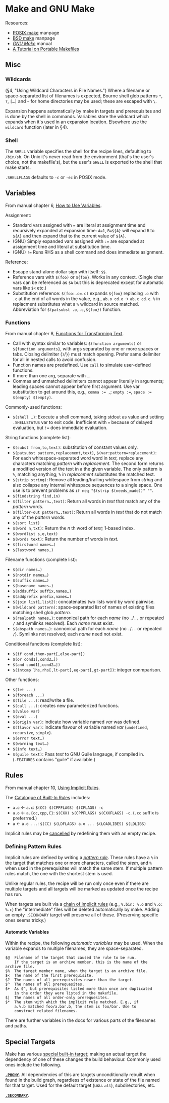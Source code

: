 Make and GNU Make
=================

Resources:
- [POSIX make][posix] manpage
- [BSD make][bsd] manpage
- [_GNU Make_][gnu] manual
- [A Tutorial on Portable Makefiles][nullprog]


Misc
----

### Wildcards

(§4, "Using Wildcard Characters in File Names.") Where a filename or
space-separated list of filenames is expected, Bourne shell glob
patterns `*`, `?`, `[…]` and `~` for home directories may be used;
these are escaped with `\`.

Expansion happens automatically by make in targets and prerequisites
and is done by the shell in commands. Variables store the wildcard
which expands when it's used in an expansion location. Elsewhere use
the `wildcard` function (later in §4).

### Shell

The `SHELL` variable specifies the shell for the recipe lines, defaulting
to `/bin/sh`. On Unix it's never read from the environment (that's the
user's choice, not the makefile's), but the user's `SHELL` is exported to
the shell that make starts.

`.SHELLFLAGS` defaults to `-c` or `-ec` in POSIX mode.


Variables
---------

From manual chapter 6, [How to Use Variables][vars].

Assignment:
- Standard vars assigned with `=` are literal at assignment time and
  recursively expanded at expansion time: `A=1`, `B=${A}` will expand
  `B` to `${A}` and then expand that to the current value of `${A}`.
- (GNU) Simply expanded vars assigned with `:=` are expanded at
  assignment time and literal at substitution time.
- (GNU) `!=` Runs RHS as a shell command and does immediate asignment.

Reference:
- Escape stand-alone dollar sign with itself: `$$`.
- Reference vars with `$(foo)` or `${foo}`. Works in any context.
  (Single char vars can be referenced as `$A` but this is deprecated
  except for automatic vars like `$<` etc.)
- Substitution reference: `$(foo:.o=.c)` expands `${foo}` replacing
  `.o` with `.c` at the end of all words in the value, e.g., `ab.o
  cd.o` → `ab.c cd.c`. `%` in replacment substitutes what a `%`
  wildcard in source matched. Abbreviation for `$(patsubst .o,.c,${foo})`
  function.

### Functions

From manual chapter 8, [Functions for Transforming Text][funcs].

- Call  with syntax similar to variables: `$(function arguments)` or
  `${function arguments}`, with args separated by one or more spaces
  or tabs. Closing delimiter (`)`/`}`) must match opening. Prefer same
  delimiter for all in nested calls to avoid confusion.
- Function names are predefined. Use `call` to simulate user-defined
  functions.
- If more than one arg, separate with `,`.
- Commas and unmatched delimiters cannot appear literally in
  arguments; leading spaces cannot appear before first argument. Use
  var substitution to get around this, e.g., `comma := ,`; `empty :=`,
  `space := $(empty) $(empty)`.

Commonly-used functions:
- `$(shell …)`: Execute a shell command, taking stdout as value and
  setting `.SHELLSTATUS` var to exit code. Inefficient with `=`
  because of delayed evaluation, but `!=` does immediate evaluation.

String functions (complete list):
- `$(subst from,to,text)`: substitution of constant values only.
- `$(patsubst pattern,replacement,text)`, `$(var:pattern=replacement)`: For
  each whitespace-separated word word in _text,_ replace any characters
  matching _pattern_ with _replacement._ The second form returns a modified
  version of the text in a the given variable. The only pattern is `%`,
  matching anything; `%` in _replacement_ substitutes the matched text.
- `$(strip string)`: Remove all leading/trailing whitespace from _string_
  and also collapse any internal whitespace sequences to a single space.
  One use is to prevent problems as `if neq "$(strip $(needs_made))" ""`.
- `$(findstring find,in)`
- `$(filter pattern…,text)`: Return all words in _text_ that match any of the _pattern_ words.
- `$(filter-out pattern…,text)`: Return all words in _text_ that do not match any of the _pattern_ words.
- `$(sort list)`
- `$(word n,txt)`: Return the _n_ th word of _text;_ 1-based index.
- `$(wordlist s,e,text)`
- `$(words text)`: Return the number of words in _text._
- `$(firstword names…)`
- `$(lastword names…)`

Filename functions (complete list):
- `$(dir names…)`
- `$(notdir names…)`
- `$(suffix names…)`
- `$(basename names…)`
- `$(addsuffix suffix,names…)`
- `$(addprefix prefix,names…)`
- `$(join list1,list2)`: concatenates two lists word by word pairwise.
- `$(wildcard pattern)`: space-separated list of names of existing files
  matching shell glob _pattern._
- `$(realpath names…)`: cannonical path for each _name_ (no `.`/`..` or
  repeated `/` and symlinks resolved). Each _name_ must exist.
- `$(abspath names…)`: cannonical path for each _name_ (no `.`/`..` or
  repeated `/`). Symlinks not resolved; each _name_ need not exist.

Conditional functions (complete list):
- `$(if cond,then-part[,else-part])`
- `$(or cond1[,cond2…])`
- `$(and cond1[,cond2…])`
- `$(intcmp lhs,rhs[,lt-part[,eq-part[,gt-part])`: integer conmparison.

Other functions:
- `$(let ...)`
- `$(foreach ...)`
- `$(file ...)`: read/write a file.
- `$(call ...)`: creates new parameterized functions.
- `$(value var)`
- `$(eval ...)`
- `$(origin var)`: indicate how variable named _var_ was defined.
- `$(flavor var)`: indicate flavour of variable named _var_ (`undefined`,
  `recursive`, `simple`).
- `$(error text…)`
- `$(warning text…)`
- `$(info text…)`
- `$(guile text)`: Pass _text_ to GNU Guile langauge, if compiled in.
  (`.FEATURES` contains "guile" if available.)

Rules
-----

From manual chapter 10, [Using Implicit Rules][implicit].

The [Catalogue of Built-In Rules][imp-builtin] includes:
* `a.o` ← `a.c`: `$(CC) $(CPPFLAGS) $(CFLAGS) -c`
* `a.o` ← `a.{cc,cpp,C}`: `$(CXX) $(CPPFLAGS) $(CXXFLAGS) -c`.
  (`.cc` suffix is preferrred.)
* `a` ← `a.o ...`: `$(CC) $(LDFLAGS) a.o ... $(LOADLIBES) $(LDLIBS)`

Implicit rules may be [cancelled][imp-cancel] by redefining them with
an empty recipe.


### Defining Pattern Rules

Implicit rules are defined by writing a _[pattern rule]_. These rules
have a `%` in the target that matches one or more characters, called
the _stem_, and `%` when used in the prerequisites will match the same
stem. If multiple pattern rules match, the one with the shortest stem
is used.

Unlike regular rules, the recipe will be run only once even if there
are multiple targets and all targets will be marked as updated once
the recipe has run.

When targets are built via a [chain of implicit rules][imp-chain]
(e.g., `%.bin: %.o` and `%.o: %.c`) the "intermediate" files will be
deleted automatically by make. Adding an empty `.SECONDARY` target
will preserve all of these. (Preserving specific ones seems tricky.)

#### Automatic Variables

Within the recipe, the following _automatic variables_ may be used.
When the variable expands to multiple filenames, they are
space-separated.

    $@  Filename of the target that caused the rule to be run.
        If the target is an archive member, this is the name of the archive file.
    $%  The target member name, when the target is an archive file.
    $<  The name of the first prerequisite.
    $?  The names of all prerequisites newer than the target.
    $^  The names of all prerequesites.
    $+  As $^, but prerequisites listed more than once are duplicated
        in the order they were listed in the makefile.
    $|  The names of all order-only prerequesites.
    $*  The stem with which the implicit rule matched. E.g., if
        a.%.b matched foo/a.bar.b, the stem is foo/bar. Use to
        construct related filenames.

There are further variables in the docs for various parts of the
filenames and paths.


Special Targets
---------------

Make has various [special built-in target][spectarg]; making an actual
target the dependency of one of these changes the build behaviour.
Commonly used ones include the following.

__[`.PHONY`]__. All dependencies of this are targets unconditionally
rebuilt when found in the build graph, regardless of existence or
state of the file named for that target. Used for the default target
(usu. `all`), subdirectories, etc.

__[`.SECONDARY`][imp-chain]__.



<!-------------------------------------------------------------------->
[bsd]: https://pubs.opengroup.org/onlinepubs/9699919799/utilities/make.html
[gnu]: https://www.gnu.org/software/make/manual/make.html
[nullprog]: https://nullprogram.com/blog/2017/08/20/
[posix]: https://pubs.opengroup.org/onlinepubs/9699919799/utilities/make.html

[`.PHONY`]: https://www.gnu.org/software/make/manual/html_node/Phony-Targets.html
[funcs]: https://ftp.gnu.org/old-gnu/Manuals/make-3.79.1/html_chapter/make_8.html
[imp-builtin]: https://www.gnu.org/software/make/manual/make.html#Catalogue-of-Rules
[imp-cancel]: https://www.gnu.org/software/make/manual/make.html#Canceling-Rules
[imp-chain]: https://www.gnu.org/software/make/manual/make.html#Chained-Rules
[implicit]: http://www.gnu.org/software/make/manual/make.html#Implicit-Rules
[pattern rule]: https://www.gnu.org/software/make/manual/make.html#Pattern-Rules
[spectarg]: https://www.gnu.org/software/make/manual/html_node/Special-Targets.html
[vars]: https://ftp.gnu.org/old-gnu/Manuals/make-3.79.1/html_chapter/make_6.html
